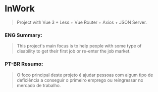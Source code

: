 # InWork

>Project with Vue 3 + Less + Vue Router + Axios + JSON Server. 


### ENG Summary: 

> This project's main focus is to help people with some type of
> disability to get their first job or re-enter the job market.

### PT-BR Resumo:

>O foco principal deste projeto é ajudar pessoas com algum 
>tipo de deficiência a conseguir o primeiro emprego ou reingressar no mercado de trabalho.
